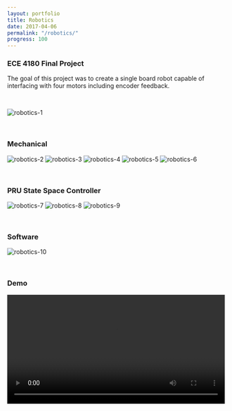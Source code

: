 ```yaml
---
layout: portfolio
title: Robotics
date: 2017-04-06
permalink: "/robotics/"
progress: 100
---
```


### ECE 4180 Final Project

The goal of this project was to create a single board robot capable of interfacing with four motors including encoder feedback.

<br>

![robotics-1](/assets/img/portfolio/robotics/robotics-1.jpg)

<br>

### Mechanical
![robotics-2](/assets/img/portfolio/robotics/robotics-2.png)
![robotics-3](/assets/img/portfolio/robotics/robotics-3.png)
![robotics-4](/assets/img/portfolio/robotics/robotics-4.jpg)
![robotics-5](/assets/img/portfolio/robotics/robotics-5.jpg)
![robotics-6](/assets/img/portfolio/robotics/robotics-6.jpg)

<br>

### PRU State Space Controller
![robotics-7](/assets/img/portfolio/robotics/robotics-7.png)
![robotics-8](/assets/img/portfolio/robotics/robotics-8.png)
![robotics-9](/assets/img/portfolio/robotics/robotics-9.png)

<br>

### Software
![robotics-10](/assets/img/portfolio/robotics/robotics-10.png)

<br>

### Demo
<video width="100%" controls="controls">
    <source src="/assets/img/portfolio/robotics/video.mov">
    Your broswer does not support the video tag.
</video>